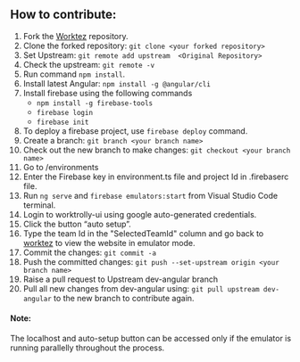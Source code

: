    
## How to contribute: 
1. Fork the [Worktez](https://github.com/Worktez/worktez) repository.
2. Clone the forked repository: `git clone <your forked repository>`
3. Set Upstream: `git remote add upstream  <Original Repository>`
4. Check the upstream: `git remote -v`
5. Run command `npm install`.
6. Install latest Angular: `npm install -g @angular/cli`
7. Install firebase using the following commands
    * `npm install -g firebase-tools`
    * `firebase login`
    * `firebase init`
8. To deploy a firebase project, use `firebase deploy` command.
9. Create a branch: `git branch <your branch name>`
10. Check out the new branch to make changes: `git checkout <your branch name>`
11. Go to /environments
12. Enter the Firebase key in environment.ts file and project Id in .firebaserc file.
13. Run `ng serve` and `firebase emulators:start` from Visual Studio Code terminal.
14. Login to worktrolly-ui using google auto-generated credentials.
15. Click the button “auto setup”.
16. Type the team Id in the "SelectedTeamId" column and go back to [worktez](localhost:4200) to view the website in emulator mode.
17. Commit the changes: `git commit -a`
18. Push the committed changes: `git push --set-upstream origin <your branch name>`
19. Raise a pull request to Upstream dev-angular branch
20. Pull all new changes from dev-angular using: `git pull upstream dev-angular` to the new branch to contribute again.
 
#### Note:
The localhost and auto-setup button can be accessed only if the emulator is running parallelly throughout the process.
